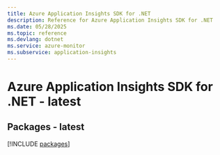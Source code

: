 ```yaml
---
title: Azure Application Insights SDK for .NET
description: Reference for Azure Application Insights SDK for .NET
ms.date: 05/28/2025
ms.topic: reference
ms.devlang: dotnet
ms.service: azure-monitor
ms.subservice: application-insights
---
```

# Azure Application Insights SDK for .NET - latest
## Packages - latest
[!INCLUDE [packages](application-insights-index.md)]